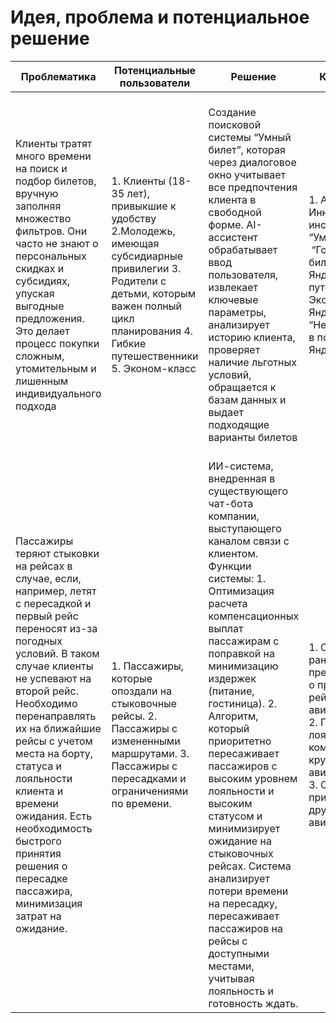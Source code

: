# Идея, проблема и потенциальное решение

| Проблематика | Потенциальные пользователи | Решение | Конкуренты | Уникальность решения | Ссылка на видео с демонстрацией продукта |
| ------------- | ------------- | ------------- | ------------- | ------------- |  ------------- |
|Клиенты тратят много времени на поиск и подбор билетов, вручную заполняя множество фильтров. Они часто не знают о персональных скидках и субсидиях, упуская выгодные предложения. Это делает процесс покупки сложным, утомительным и лишенным индивидуального подхода| 1. Клиенты (18-35 лет), привыкшие к удобству 2.Молодежь, имеющая субсидиарные привилегии 3. Родители с детьми, которым важен полный цикл планирования 4. Гибкие путешественники 5. Эконом-класс| Создание поисковой системы “Умный билет”, которая через диалоговое окно учитывает все предпочтения клиента в свободной форме. AI-ассистент обрабатывает ввод пользователя, извлекает ключевые параметры, анализирует историю клиента, проверяет наличие льготных условий, обращается к базам данных и выдает подходящие варианты билетов | 1. Aviasales Инновационные инструменты: “Умный поиск” и  “Горячие билеты” 2. Яндекс путешествия Экосистема Яндекса:  Яндекс “Нейро”, выдача в поисковике Яндекс| 1. Поиск не просто  по заранее заданным фильтрам, но и по личным предпочтениям и статусу клиента 2. Решение значительно улучшает процесс покупки билетов, превращая его в приятный и быстрый опыт 3. Подключение к базе данных лояльности и истории пользователя создает серьезный барьер для копирования другими компаниями| https://disk.yandex.ru/i/1uK5IkOVuRkieg  | 
|Пассажиры теряют стыковки на рейсах в случае, если, например, летят с пересадкой и первый рейс переносят из-за погодных условий. В таком случае клиенты не успевают на второй рейс. Необходимо перенаправлять их на ближайшие рейсы с учетом места на борту, статуса и лояльности клиента и времени ожидания. Есть необходимость быстрого принятия решения о пересадке пассажира, минимизация затрат на ожидание.|1. Пассажиры, которые опоздали на стыковочные рейсы.  2. Пассажиры с измененными маршрутами.  3. Пассажиры с пересадками и ограничениями по времени.| ИИ-система, внедренная в существующего чат-бота компании, выступающего каналом связи с клиентом. Функции системы: 1. Оптимизация расчета компенсационных выплат пассажирам с поправкой на минимизацию издержек (питание, гостиница). 2. Алгоритм, который приоритетно пересаживает пассажиров с высоким уровнем лояльности и высоким статусом и минимизирует ожидание на стыковочных рейсах. Система анализирует потери времени на пересадку, пересаживает пассажиров на рейсы с доступными местами, учитывая лояльность и готовность ждать.| 1. Системы раннего предупреждения о пропущенных рейсах у авиакомпаний. 2. Программы лояльности и компенсации от крупных авиакомпаний. 3. Системы приоритезации в других авиакомпаниях.| 1. Система учета лояльности пассажиров, оценка стоимости и компенсаций в случае пересадки на рейсы другой авиакомпании, а также автоматическое управление пересадкой в реальном времени. 2. Встроенная система компенсаций, которая автоматически анализирует необходимость выплаты в зависимости от ситуации и уровня лояльности пассажира. 3. Подход, который учитывает не только время ожидания, но и лояльность пассажиров, что позволяет оптимизировать затраты на компенсации и улучшить клиентский опыт.| Content Cell | Content Cell |
